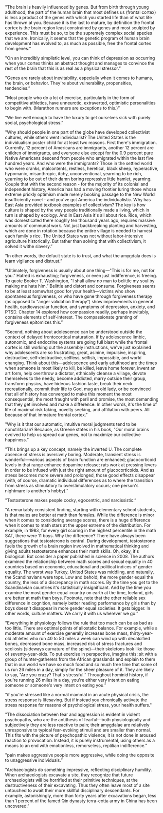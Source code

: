 ---
---
"The brain is heavily influenced by genes. But from birth through young adulthood, the part of the human brain that most defines us (frontal cortex) is less a product of the genes with which you started life than of what life has thrown at you. Because it is the last to mature, by definition the frontal cortex is the brain region least constrained by genes and most sculpted by experience. This must be so, to be the supremely complex social species that we are. Ironically, it seems that the genetic program of human brain development has evolved to, as much as possible, free the frontal cortex from genes.”

"On an incredibly simplistic level, you can think of depression as occurring when your cortex thinks an abstract thought and manages to convince the rest of the brain that this is as real as a physical stressor.”

"Genes are rarely about inevitability, especially when it comes to humans, the brain, or behavior. They're about vulnerability, propensities, tendencies.”

"Most people who do a lot of exercise, particularly in the form of competitive athletics, have unneurotic, extraverted, optimistic personalities to begin with. (Marathon runners are exceptions to this.)”

"We live well enough to have the luxury to get ourselves sick with purely social, psychological stress.”

"Why should people in one part of the globe have developed collectivist cultures, while others went individualist? The United States is the individualism poster child for at least two reasons. First there's immigration. Currently, 12 percent of Americans are immigrants, another 12 percent are children of immigrants, and everyone else except for the 0.9 percent pure Native Americans descend from people who emigrated within the last five hundred years. And who were the immigrants? Those in the settled world who were cranks, malcontents, restless, heretical, black sheep, hyperactive, hypomanic, misanthropic, itchy, unconventional, yearning to be rich, yearning to be out of their damn boring repressive little hamlet, yearning. Couple that with the second reason - for the majority of its colonial and independent history, America has had a moving frontier luring those whose extreme prickly optimism made merely booking passage to the New World insufficiently novel - and you've got America the individualistic.
Why has East Asia provided textbook examples of collectivism? The key is how culture is shaped by the way people traditionally made a living, which in turn is shaped by ecology. And in East Asia it's all about rice. Rice, which was domesticated there roughly ten thousand years ago, requires massive amounts of communal work. Not just backbreaking planting and harvesting, which are done in rotation because the entire village is needed to harvest each family's rice. The United States was not without labor-intensive agriculture historically. But rather than solving that with collectivism, it solved it withe slavery.”

"In other words, the default state is to trust, and what the amygdala does is learn vigilance and distrust.”

"Ultimately, forgiveness is usually about one thing—"This is for me, not for you.” Hatred is exhausting; forgiveness, or even just indifference, is freeing. To quote Booker T. Washington, "I shall allow no man to belittle my soul by making me hate him.” Belittle and distort and consume. Forgiveness seems to be at least somewhat good for your health—victims who show spontaneous forgiveness, or who have gone through forgiveness therapy (as opposed to "anger validation therapy”) show improvements in general health, cardiovascular function, and symptoms of depression, anxiety, and PTSD. Chapter 14 explored how compassion readily, perhaps inevitably, contains elements of self-interest. The compassionate granting of forgiveness epitomizes this.”


"Second, nothing about adolescence can be understood outside the context of delayed frontocortical maturation. If by adolescence limbic, autonomic, and endocrine systems are going full blast while the frontal cortex is still working out the assembly instructions, we've just explained why adolescents are so frustrating, great, asinine, impulsive, inspiring, destructive, self-destructive, selfless, selfish, impossible, and world changing. Think about this—adolescence and early adulthood are the times when someone is most likely to kill, be killed, leave home forever, invent an art form, help overthrow a dictator, ethnically cleanse a village, devote themselves to the needy, become addicted, marry outside their group, transform physics, have hideous fashion taste, break their neck recreationally, commit their life to God, mug an old lady, or be convinced that all of history has converged to make this moment the most consequential, the most fraught with peril and promise, the most demanding that they get involved and make a difference. In other words, it's the time of life of maximal risk taking, novelty seeking, and affiliation with peers. All because of that immature frontal cortex.”

"Why is it that our automatic, intuitive moral judgments tend to be nonutilitarian? Because, as Greene states in his book, "Our moral brains evolved to help us spread our genes, not to maximize our collective happiness.”

"This brings up a key concept, namely the inverted U. The complete absence of stress is aversively boring. Moderate, transient stress is wonderful—various aspects of brain function are enhanced; glucocorticoid levels in that range enhance dopamine release; rats work at pressing levers in order to be infused with just the right amount of glucocorticoids. And as stress becomes more severe and prolonged, those good effects disappear (with, of course, dramatic individual differences as to where the transition from stress as stimulatory to overstimulatory occurs; one person's nightmare is another's hobby).”

"Testosterone makes people cocky, egocentric, and narcissistic.”

"A remarkably consistent finding, starting with elementary school students, is that males are better at math than females. While the difference is minor when it comes to considering average scores, there is a huge difference when it comes to math stars at the upper extreme of the distribution. For example, in 1983, for every girl scoring in the highest percentile in the math SAT, there were 11 boys.
Why the difference? There have always been suggestions that testosterone is central. During development, testosterone fuels the growth of a brain region involved in mathematical thinking and giving adults testosterone enhances their math skills. Oh, okay, it's biological. But consider a paper published in science in 2008. The authors examined the relationship between math scores and sexual equality in 40 countries based on economic, educational and political indices of gender equality. The worst was Turkey, United States was middling, and naturally, the Scandinavians were tops. Low and behold, the more gender equal the country, the less of a discrepancy in math scores. By the time you get to the Scandinavian countries it's statistically insignificant. And by the time you examine the most gender equal country on earth at the time, Iceland, girls are better at math than boys. Footnote, note that the other reliable sex difference in cognition, namely better reading performance by girls than by boys doesn't disappear in more gender equal societies. It gets bigger. In other words, culture matters. We carry it with us wherever we go.”

"Everything in physiology follows the rule that too much can be as bad as too little. There are optimal points of allostatic balance. For example, while a moderate amount of exercise generally increases bone mass, thirty-year-old athletes who run 40 to 50 miles a week can wind up with decalcified bones, decreased bone mass, increased risk of stress fractures and scoliosis (sideways curvature of the spine)—their skeletons look like those of seventy-year-olds. To put exercise in perspective, imagine this: sit with a group of hunter-gatherers from the African grasslands and explain to them that in our world we have so much food and so much free time that some of us run 26 miles in a day, simply for the sheer pleasure of it. They are likely to say, "Are you crazy? That's stressful.” Throughout hominid history, if you're running 26 miles in a day, you're either very intent on eating someone or someone's very intent on eating you.”

"if you're stressed like a normal mammal in an acute physical crisis, the stress response is lifesaving. But if instead you chronically activate the stress response for reasons of psychological stress, your health suffers."

"The dissociation between fear and aggression is evident in violent psychopaths, who are the antithesis of fearful—both physiologically and subjectively they are less reactive to pain; their amygdalae are relatively unresponsive to typical fear-evoking stimuli and are smaller than normal. This fits with the picture of psychopathic violence; it is not done in aroused reaction to provocation. Instead, it is purely instrumental, using others as a means to an end with emotionless, remorseless, reptilian indifference.”

"pain makes aggressive people more aggressive, while doing the opposite to unaggressive individuals.”

"Archaeologists do something impressive, reflecting disciplinary humility. When archaeologists excavate a site, they recognize that future archaeologists will be horrified at their primitive techniques, at the destructiveness of their excavating. Thus they often leave most of a site untouched to await their more skillful disciplinary descendants. For example, astonishingly, more than forty years after excavations began, less than 1 percent of the famed Qin dynasty terra-cotta army in China has been uncovered.”
